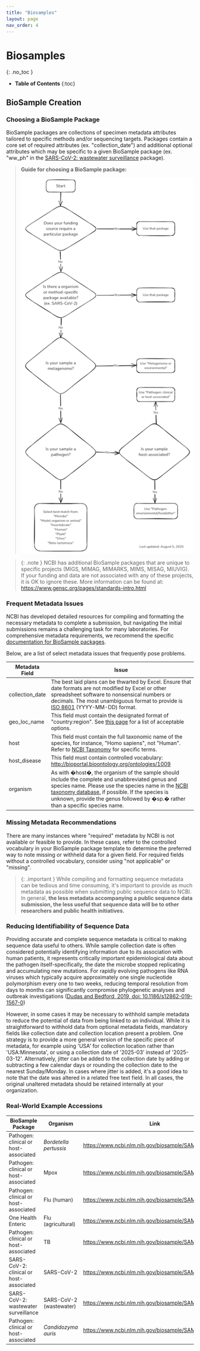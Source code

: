 ```yaml
---
title: "Biosamples"
layout: page
nav_order: 4
---
```


# Biosamples
{: .no_toc }

- **Table of Contents**
{:toc}

<!---
Sections start here
-->

## BioSample Creation

### Choosing a BioSample Package

BioSample packages are collections of specimen metadata attributes tailored to specific methods and/or sequencing targets. Packages contain a core set of required attributes (ex. "collection\_date") and additional optional attributes which may be specific to a given BioSample package (ex. "ww\_ph" in the [SARS-CoV-2: wastewater surveillance](https://submit.ncbi.nlm.nih.gov/biosample/template/?organism-organism_name=&organism-taxonomy_id=&package-0=SARS-CoV-2.wwsurv.1.0&action=definition) package).


> **Guide for choosing a BioSample package:**
>
> ![BioSample package selection flowchart](../../media/Biosample_Package_Flowchart.png)

> {: .note }
> NCBI has additional BioSample packages that are unique to specific projects (MIGS, MIMAG, MIMARKS, MIMS, MISAG, MIUVIG). If your funding and data are not associated with any of these projects, it is OK to ignore these. More information can be found at: <https://www.gensc.org/pages/standards-intro.html>

### Frequent Metadata Issues

NCBI has developed detailed resources for compiling and formatting the necessary metadata to complete a submission, but navigating the initial submissions remains a challenging task for many laboratories. For comprehensive metadata requirements, we recommend the specific [documentation for BioSample packages](https://www.ncbi.nlm.nih.gov/biosample/docs/packages/).

Below, are a list of select metadata issues that frequently pose problems.

| Metadata Field | Issue |
| --- | --- |
| collection\_date | The best laid plans can be thwarted by Excel. Ensure that date formats are not modified by Excel or other spreadsheet software to nonsensical numbers or decimals. The most unambiguous format to provide is [ISO 8601](https://en.wikipedia.org/wiki/ISO_8601) (YYYY-MM-DD) format. |
| geo\_loc\_name | This field must contain the designated format of "country:region". See [this page](https://www.insdc.org/submitting-standards/geo_loc_name-qualifier-vocabulary) for a list of acceptable options.|
| host | This field must contain the full taxonomic name of the species, for instance, "Homo sapiens", not "Human". Refer to [NCBI Taxonomy](https://www.ncbi.nlm.nih.gov/taxonomy) for specific terms. |
| host\_disease | This field must contain controlled vocabulary: <http://bioportal.bioontology.org/ontologies/1009> |
| organism | As with �host�, the organism of the sample should include the complete and unabbreviated genus and species name. Please use the species name in the [NCBI taxonomy database,](https://www.ncbi.nlm.nih.gov/taxonomy/) if possible. If the species is unknown, provide the genus followed by �sp.� rather than a specific species name. |

### Missing Metadata Recommendations

There are many instances where "required" metadata by NCBI is not available or feasible to provide. In these cases, refer to the controlled vocabulary in your BioSample package template to determine the preferred way to note missing or withheld data for a given field. For required fields without a controlled vocabulary, consider using "not applicable" or "missing".

> {: .important }
> While compiling and formatting sequence metadata can be tedious and time consuming, it's important to provide as much metadata as possible when submitting public sequence data to NCBI. In general, **the less metadata accompanying a public sequence data submission, the less useful that sequence data will be to other researchers and public health initiatives.**

### Reducing Identifiability of Sequence Data

Providing accurate and complete sequence metadata is critical to making sequence data useful to others. While sample collection date is often considered potentially identifying information due to its association with human patients, it represents critically important epidemiological data about the pathogen itself-specifically, the date the microbe stopped replicating and accumulating new mutations. For rapidly evolving pathogens like RNA viruses which typically acquire approximately one single nucleotide polymorphism every one to two weeks, reducing temporal resolution from days to months can significantly compromise phylogenetic analyses and outbreak investigations ([Dudas and Bedford, 2019, doi: 10.1186/s12862-019-1567-0](https://doi.org/10.1186/s12862-019-1567-0))

However, in some cases it may be necessary to withhold sample metadata to reduce the potential of data from being linked to an individual. While it is straightforward to withhold data from optional metadata fields, mandatory fields like collection date and collection location present a problem. One strategy is to provide a more general version of the specific piece of metadata, for example using 'USA' for collection location rather than 'USA:Minnesota', or using a collection date of '2025-03' instead of '2025-03-12'. Alternatively, jitter can be added to the collection date by adding or subtracting a few calendar days or rounding the collection date to the nearest Sunday/Monday. In cases where jitter is added, it's a good idea to note that the date was altered in a related free text field. In all cases, the original unaltered metadata should be retained internally at your organization.

### Real-World Example Accessions

| BioSample Package | Organism | Link |
| --- | --- | --- |
| Pathogen: clinical or host-associated | *Bordetella pertussis* | https://www.ncbi.nlm.nih.gov/biosample/SAMN46491808 |
| Pathogen: clinical or host-associated | Mpox | https://www.ncbi.nlm.nih.gov/biosample/SAMN48179747 |
| Pathogen: clinical or host-associated | Flu (human) | https://www.ncbi.nlm.nih.gov/biosample/SAMN46122168 |
| One Health Enteric | Flu (agricultural) | https://www.ncbi.nlm.nih.gov/biosample/SAMN41749032 |
| Pathogen: clinical or host-associated | TB | https://www.ncbi.nlm.nih.gov/biosample/SAMN46723454 |
| SARS-CoV-2: clinical or host-associated | SARS-CoV-2 | https://www.ncbi.nlm.nih.gov/biosample/SAMN39609935 |
| SARS-CoV-2: wastewater surveillance | SARS-CoV-2 (wastewater) | https://www.ncbi.nlm.nih.gov/biosample/SAMN48971801 |
| Pathogen: clinical or host-associated | *Candidozyma auris* | https://www.ncbi.nlm.nih.gov/biosample/SAMN48938922 |
